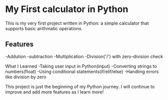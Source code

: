 # My First calculator in Python

This is my very first project written in Python: a simple calculator that supports basic arithmatic operations.

## Features
-Addution
-subtraction
-Multiplication
-Division('/') with zero-division check

What I Learned
-Taking user input in Python(input)
-Converting strings to numbers(float)
-Using conditional statements(if/elif/else)
-Handling errors like division by zero

This project is just the beginning of my Python journey.
I will continue to improve and add more features as I learn more!
